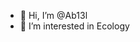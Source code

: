 - 👋 Hi, I’m @Ab13l
- 👀 I’m interested in Ecology

<!---
Ab13l/Ab13l is a ✨ special ✨ repository because its `README.md` (this file) appears on your GitHub profile.
You can click the Preview link to take a look at your changes.
--->
